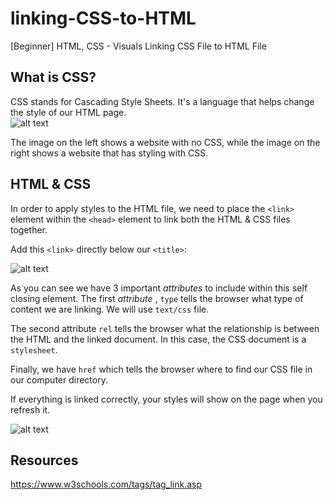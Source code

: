 # linking-CSS-to-HTML
[Beginner] HTML, CSS - Visuals Linking CSS File to HTML File

## What is CSS?
CSS stands for Cascading Style Sheets. It's a language that helps change the style of our HTML page.<br>
![alt text](https://i.imgur.com/pcyc05I.png "HTML without CSS and HTML and CSS")

The image on the left shows a website with no CSS, while the image on the right shows a website that has styling with CSS.<br> 

## HTML & CSS
In order to apply styles to the HTML file, we need to place the `<link>` element within the `<head>` element to link both the HTML & CSS files together. <br>

Add this `<link>` directly below our `<title>`:<br>

![alt text](https://i.imgur.com/cJFMxkN.png "adding link element in header")

As you can see we have 3 important *attributes* to include within this self closing element. The first *attribute* , `type` tells the browser what type of content we are linking. We will use `text/css` file.<br>

The second attribute `rel` tells the browser what the relationship is between the HTML and the linked document. In this case, the CSS document is a `stylesheet`.<br>

Finally, we have `href` which tells the browser where to find our CSS file in our computer directory.<br> 

If everything is linked correctly, your styles will show on the page when you refresh it.<br> 

![alt text](https://i.imgur.com/7IXMNtA.png "Linked and Unlinked HTML & CSS")

## Resources
https://www.w3schools.com/tags/tag_link.asp<br>
